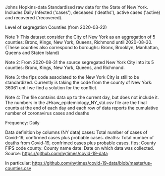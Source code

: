 Johns Hopkins-data
Standardised raw data for the State of New York. Includes Daily Infected ('cases'), deceased ('deaths'), active cases ('active) and recovered ('recovered).

Level of segregation
Counties (from 2020-03-22)

Note 1: This dataset consider the City of New York as an aggregation of 5 counties: Bronx, Kings, New York, Queens, Richmond until 2020-08-30. (These counties also correspond to boroughs: Bronx, Brooklyn, Manhattan, Queens and Staten Island)

Note 2: From 2020-08-31 the source segregated New York City into its 5 counties: Bronx, Kings, New York, Queens, and Richmond.

Note 3: the fips code associated to the New York City is still to be standardized. Currently is taking the code from the county of New York: 36061 until we find a solution for the conflict.

Note 4: The file contains data up to the current day, but does not include it. The numbers in the JHraw_epidemiology_NY_std.csv file are the final counts at the end of each day and each row of data reports the cumulative number of coronavirus cases and deaths

Frequency:
Daily

Data definition by columns (NY data)
cases: Total number of cases of Covid-19, confirmed cases plus probable cases.
deaths: Total number of deaths from Covid-19, confrimed cases plus probable cases.
fips: County FIPS code
county: County name
date: Date on which data was collected.
Source:
https://github.com/nytimes/covid-19-data

In particular: https://github.com/nytimes/covid-19-data/blob/master/us-counties.csv
